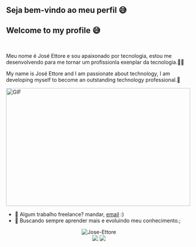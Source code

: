## Seja bem-vindo ao meu perfil 😅
## Welcome to my profile 😅

<br />



Meu nome é José Ettore e sou apaixonado por tecnologia, estou me desenvolvendo para
me tornar um profissionla exenplar da tecnologia.👨‍💻

My name is José Ettore and I am passionate about technology, I am developing myself to
become an outstanding technology professional.👨‍

  <img align="center" alt="GIF" src="https://github.com/abhisheknaiidu/abhisheknaiidu/blob/master/code.gif?raw=true" width="500" height="320" />
  



- 💼 Algum trabalho freelance? mandar, [email](mailto:Joseettore55@gmail.com) :)
- 💬 Buscando sempre aprender mais e evoluindo meu conhecimento.;



<!--END_SECTION:waka-->

<p align="center"> <img src="https://github-readme-stats.vercel.app/api?username=Jose-Ettore&show_icons=true&theme=gotham" alt="Jose-Ettore" />
<br/>
  <a href="https://www.instagram.com/_ettore_ettore_/" target="_blank"><img src="https://img.shields.io/badge/-Instagram-%23E4405F?style=for-the-badge&logo=instagram&logoColor=white" target="_blank"></a>
  <a href="https://www.linkedin.com/in/jose-ettore-man%C3%A7ano-6a9820191/" target="_blank"><img src="https://img.shields.io/badge/-LinkedIn-%230077B5?style=for-the-badge&logo=linkedin&logoColor=white" target="_balnk"></a>

</div>
